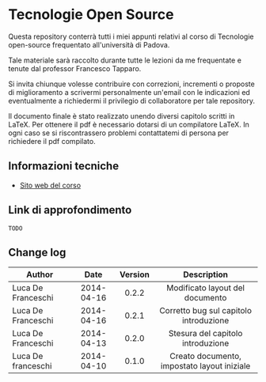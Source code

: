 Tecnologie Open Source
======================

Questa repository conterrà tutti i miei appunti relativi al corso di Tecnologie open-source frequentato all'università di Padova.

Tale materiale sarà raccolto durante tutte le lezioni da me frequentate e tenute dal professor Francesco Tapparo.

Si invita chiunque volesse contribuire con correzioni, incrementi o proposte di miglioramento a scrivermi personalmente un'email con le indicazioni ed eventualmente a richiedermi il privilegio di collaboratore per tale repository.

Il documento finale è stato realizzato unendo diversi capitolo scritti in LaTeX. Per ottenere il pdf è necessario dotarsi di un compilatore LaTeX. In ogni caso se si riscontrassero problemi contattatemi di persona per richiedere il pdf compilato.

Informazioni tecniche
---------------------

* [Sito web del corso](https://www.google.com)


Link di approfondimento
-----------------------

`TODO`

Change log
----------

| Author              | Date           | Version | Description  |
| -------------       |:-------------: | :-----: | :---------:  |
| Luca De Franceschi | 2014-04-16 | 0.2.2 | Modificato layout del documento |
| Luca De Franceschi | 2014-04-16 | 0.2.1 | Corretto bug sul capitolo introduzione |
| Luca De Franceschi  | 2014-04-13 | 0.2.0 | Stesura del capitolo introduzione |
| Luca De franceschi | 2014-04-10 | 0.1.0 | Creato documento, impostato layout iniziale |
